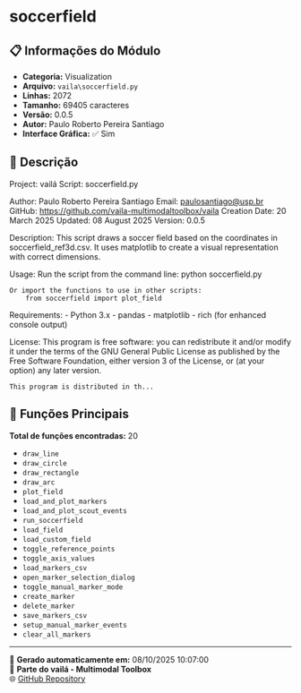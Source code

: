 # soccerfield

## 📋 Informações do Módulo

- **Categoria:** Visualization
- **Arquivo:** `vaila\soccerfield.py`
- **Linhas:** 2072
- **Tamanho:** 69405 caracteres
- **Versão:** 0.0.5
- **Autor:** Paulo Roberto Pereira Santiago
- **Interface Gráfica:** ✅ Sim

## 📖 Descrição


Project: vailá
Script: soccerfield.py

Author: Paulo Roberto Pereira Santiago
Email: paulosantiago@usp.br
GitHub: https://github.com/vaila-multimodaltoolbox/vaila
Creation Date: 20 March 2025
Updated: 08 August 2025
Version: 0.0.5

Description:
    This script draws a soccer field based on the coordinates in soccerfield_ref3d.csv.
    It uses matplotlib to create a visual representation with correct dimensions.

Usage:
    Run the script from the command line:
        python soccerfield.py

    Or import the functions to use in other scripts:
        from soccerfield import plot_field

Requirements:
    - Python 3.x
    - pandas
    - matplotlib
    - rich (for enhanced console output)

License:
    This program is free software: you can redistribute it and/or modify
    it under the terms of the GNU General Public License as published by
    the Free Software Foundation, either version 3 of the License, or
    (at your option) any later version.

    This program is distributed in th...

## 🔧 Funções Principais

**Total de funções encontradas:** 20

- `draw_line`
- `draw_circle`
- `draw_rectangle`
- `draw_arc`
- `plot_field`
- `load_and_plot_markers`
- `load_and_plot_scout_events`
- `run_soccerfield`
- `load_field`
- `load_custom_field`
- `toggle_reference_points`
- `toggle_axis_values`
- `load_markers_csv`
- `open_marker_selection_dialog`
- `toggle_manual_marker_mode`
- `create_marker`
- `delete_marker`
- `save_markers_csv`
- `setup_manual_marker_events`
- `clear_all_markers`




---

📅 **Gerado automaticamente em:** 08/10/2025 10:07:00  
🔗 **Parte do vailá - Multimodal Toolbox**  
🌐 [GitHub Repository](https://github.com/vaila-multimodaltoolbox/vaila)
